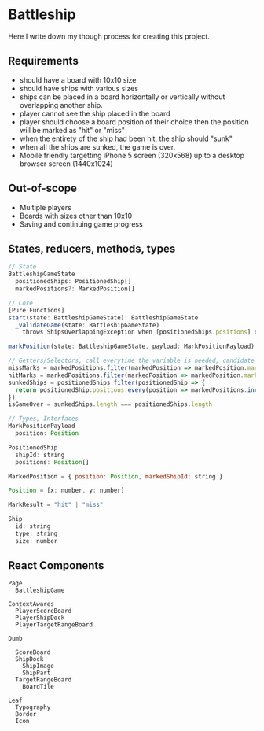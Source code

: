 # Battleship

Here I write down my though process for creating this project.

## Requirements

- should have a board with 10x10 size
- should have ships with various sizes
- ships can be placed in a board horizontally or vertically without overlapping another ship.
- player cannot see the ship placed in the board
- player should choose a board position of their choice then the position will be marked as "hit" or "miss"
- when the entirety of the ship had been hit, the ship should "sunk"
- when all the ships are sunked, the game is over.
- Mobile friendly targetting iPhone 5 screen (320x568) up to a desktop browser screen (1440x1024)

## Out-of-scope

- Multiple players
- Boards with sizes other than 10x10
- Saving and continuing game progress

## States, reducers, methods, types

```javascript
// State
BattleshipGameState
  positionedShips: PositionedShip[]
  markedPositions?: MarkedPosition[]

// Core
[Pure Functions]
start(state: BattleshipGameState): BattleshipGameState
  _validateGame(state: BattleshipGameState)
    throws ShipsOverlappingException when [positionedShips.positions] overlaps with [Board.positionShips]

markPosition(state: BattleshipGameState, payload: MarkPositionPayload): BattleshipGameState

// Getters/Selectors, call everytime the variable is needed, candidate for caching for optimization later
missMarks = markedPositions.filter(markedPosition => markedPosition.markedShipId === null)
hitMarks = markedPositions.filter(markedPosition => markedPosition.markedShipId !== null)
sunkedShips = positionedShips.filter(positionedShip => {
  return positionedShip.positions.every(position => markedPositions.includes(position))
})
isGameOver = sunkedShips.length === positionedShips.length

// Types, Interfaces
MarkPositionPayload
  position: Position

PositionedShip
  shipId: string
  positions: Position[]

MarkedPosition = { position: Position, markedShipId: string }

Position = [x: number, y: number]

MarkResult = "hit" | "miss"

Ship
  id: string
  type: string
  size: number
```

## React Components

```
Page
  BattleshipGame

ContextAwares
  PlayerScoreBoard
  PlayerShipDock
  PlayerTargetRangeBoard

Dumb

  ScoreBoard
  ShipDock
    ShipImage
    ShipPart
  TargetRangeBoard
    BoardTile

Leaf
  Typography
  Border
  Icon
```
